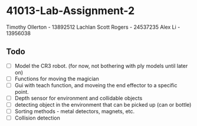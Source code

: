 # 41013-Lab-Assignment-2

Timothy Ollerton - 13892512
Lachlan Scott Rogers - 24537235
Alex Li - 13956038

## Todo
- [ ] Model the CR3 robot. (for now, not bothering with ply models until later on)
- [ ] Functions for moving the magician
- [ ] Gui with teach function, and moveing the end effector to a specific point.
- [ ] Depth sensor for environment and collidable objects
- [ ] detecting object in the environment that can be picked up (can or bottle)
- [ ] Sorting methods - metal detectors, magnets, etc.
- [ ] Collision detection